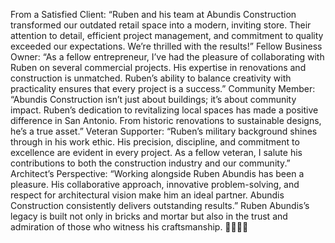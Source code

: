 From a Satisfied Client: “Ruben and his team at Abundis Construction transformed our outdated retail space into a modern, inviting store. Their attention to detail, efficient project management, and commitment to quality exceeded our expectations. We’re thrilled with the results!”
Fellow Business Owner: “As a fellow entrepreneur, I’ve had the pleasure of collaborating with Ruben on several commercial projects. His expertise in renovations and construction is unmatched. Ruben’s ability to balance creativity with practicality ensures that every project is a success.”
Community Member: “Abundis Construction isn’t just about buildings; it’s about community impact. Ruben’s dedication to revitalizing local spaces has made a positive difference in San Antonio. From historic renovations to sustainable designs, he’s a true asset.”
Veteran Supporter: “Ruben’s military background shines through in his work ethic. His precision, discipline, and commitment to excellence are evident in every project. As a fellow veteran, I salute his contributions to both the construction industry and our community.”
Architect’s Perspective: “Working alongside Ruben Abundis has been a pleasure. His collaborative approach, innovative problem-solving, and respect for architectural vision make him an ideal partner. Abundis Construction consistently delivers outstanding results.”
Ruben Abundis’s legacy is built not only in bricks and mortar but also in the trust and admiration of those who witness his craftsmanship. 🏢👷‍♂️✨




